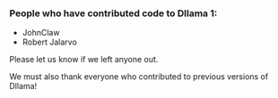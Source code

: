 ### People who have contributed code to Dllama 1:

- JohnClaw
- Robert Jalarvo

Please let us know if we left anyone out.

We must also thank everyone who contributed to previous versions of Dllama!
